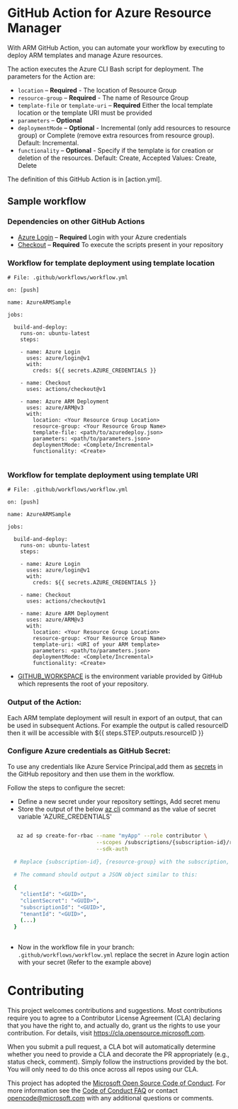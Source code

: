 # GitHub Action for Azure Resource Manager

With ARM GitHub Action, you can automate your workflow by executing to deploy ARM templates and manage Azure resources.

The action executes the Azure CLI Bash script for deployment. The parameters for the Action are:

- `location` – **Required** - The location of Resource Group
- `resource-group` – **Required** - The name of Resource Group
- `template-file` or `template-uri` – **Required** Either the local template location or the template URI must be provided
- `parameters` – **Optional**
- `deploymentMode` – **Optional** - Incremental (only add resources to resource group) or Complete (remove extra resources from resource group). Default: Incremental.
- `functionality` – **Optional** - Specify if the template is for creation or deletion of the resources. Default: Create, Accepted Values: Create, Delete

The definition of this GitHub Action is in [action.yml].

## Sample workflow 

### Dependencies on other GitHub Actions
* [Azure Login](https://github.com/Azure/login) – **Required** Login with your Azure credentials 
* [Checkout](https://github.com/actions/checkout) – **Required** To execute the scripts present in your repository

### Workflow for template deployment using template location
```
# File: .github/workflows/workflow.yml

on: [push]

name: AzureARMSample

jobs:

  build-and-deploy:
    runs-on: ubuntu-latest
    steps:
    
    - name: Azure Login
      uses: azure/login@v1
      with:
        creds: ${{ secrets.AZURE_CREDENTIALS }}
    
    - name: Checkout
      uses: actions/checkout@v1
      
    - name: Azure ARM Deployment
      uses: azure/ARM@v3
      with:
        location: <Your Resource Group Location>
        resource-group: <Your Resource Group Name>
        template-file: <path/to/azuredeploy.json>
        parameters: <path/to/parameters.json>
        deploymentMode: <Complete/Incremental>
        functionality: <Create>
        
```
### Workflow for template deployment using template URI
```
# File: .github/workflows/workflow.yml

on: [push]

name: AzureARMSample

jobs:

  build-and-deploy:
    runs-on: ubuntu-latest
    steps:
    
    - name: Azure Login
      uses: azure/login@v1
      with:
        creds: ${{ secrets.AZURE_CREDENTIALS }}
    
    - name: Checkout
      uses: actions/checkout@v1
      
    - name: Azure ARM Deployment
      uses: azure/ARM@v3
      with:
        location: <Your Resource Group Location>
        resource-group: <Your Resource Group Name>
        template-uri: <URI of your ARM template>
        parameters: <path/to/parameters.json>
        deploymentMode: <Complete/Incremental>
        functionality: <Create>
```
  * [GITHUB_WORKSPACE](https://help.github.com/en/github/automating-your-workflow-with-github-actions/virtual-environments-for-github-hosted-runners) is the environment variable provided by GitHub which represents the root of your repository.

### Output of the Action:

Each ARM template deployment will result in export of an output, that can be used in subsequent Actions. For example the output is called resourceID then it will be accessible with ${{ steps.STEP.outputs.resourceID }}

### Configure Azure credentials as GitHub Secret:

To use any credentials like Azure Service Principal,add them as [secrets](https://help.github.com/en/articles/virtual-environments-for-github-actions#creating-and-using-secrets-encrypted-variables) in the GitHub repository and then use them in the workflow.

Follow the steps to configure the secret:
  * Define a new secret under your repository settings, Add secret menu
  * Store the output of the below [az cli](https://docs.microsoft.com/en-us/cli/azure/?view=azure-cli-latest) command as the value of secret variable 'AZURE_CREDENTIALS'
```bash  

   az ad sp create-for-rbac --name "myApp" --role contributor \
                            --scopes /subscriptions/{subscription-id}/resourceGroups/{resource-group} \
                            --sdk-auth
                            
  # Replace {subscription-id}, {resource-group} with the subscription, resource group details

  # The command should output a JSON object similar to this:

  {
    "clientId": "<GUID>",
    "clientSecret": "<GUID>",
    "subscriptionId": "<GUID>",
    "tenantId": "<GUID>",
    (...)
  }
  
```
  * Now in the workflow file in your branch: `.github/workflows/workflow.yml` replace the secret in Azure login action with your secret (Refer to the example above)


# Contributing

This project welcomes contributions and suggestions.  Most contributions require you to agree to a
Contributor License Agreement (CLA) declaring that you have the right to, and actually do, grant us
the rights to use your contribution. For details, visit https://cla.opensource.microsoft.com.

When you submit a pull request, a CLA bot will automatically determine whether you need to provide
a CLA and decorate the PR appropriately (e.g., status check, comment). Simply follow the instructions
provided by the bot. You will only need to do this once across all repos using our CLA.

This project has adopted the [Microsoft Open Source Code of Conduct](https://opensource.microsoft.com/codeofconduct/).
For more information see the [Code of Conduct FAQ](https://opensource.microsoft.com/codeofconduct/faq/) or
contact [opencode@microsoft.com](mailto:opencode@microsoft.com) with any additional questions or comments.

